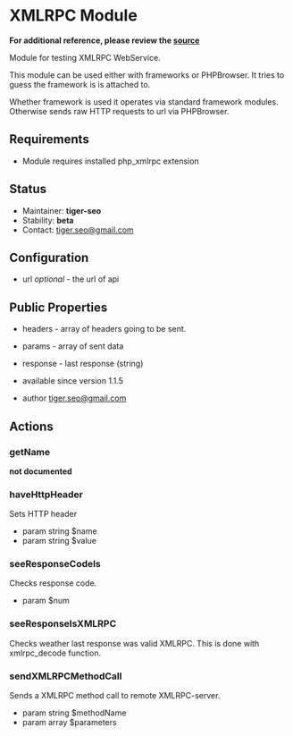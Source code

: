 # XMLRPC Module
**For additional reference, please review the [source](https://github.com/Codeception/Codeception/tree/master/src/Codeception/Module/XMLRPC.php)**


Module for testing XMLRPC WebService.

This module can be used either with frameworks or PHPBrowser.
It tries to guess the framework is is attached to.

Whether framework is used it operates via standard framework modules.
Otherwise sends raw HTTP requests to url via PHPBrowser.

## Requirements

* Module requires installed php_xmlrpc extension

## Status

* Maintainer: **tiger-seo**
* Stability: **beta**
* Contact: tiger.seo@gmail.com

## Configuration

* url *optional* - the url of api

## Public Properties

* headers - array of headers going to be sent.
* params - array of sent data
* response - last response (string)

 * available since version 1.1.5
 * author tiger.seo@gmail.com

## Actions


### getName

__not documented__


### haveHttpHeader


Sets HTTP header

 * param string $name
 * param string $value


### seeResponseCodeIs


Checks response code.

 * param $num


### seeResponseIsXMLRPC


Checks weather last response was valid XMLRPC.
This is done with xmlrpc_decode function.



### sendXMLRPCMethodCall


Sends a XMLRPC method call to remote XMLRPC-server.

 * param string $methodName
 * param array $parameters
